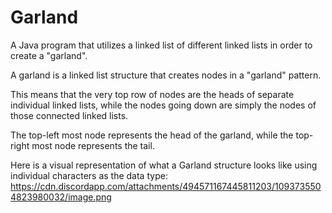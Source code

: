 # Garland
A Java program that utilizes a linked list of different linked lists in order to create a "garland".

A garland is a linked list structure that creates nodes in a "garland" pattern. 

This means that the very top row of nodes are the heads of separate individual linked lists, while the nodes going down are simply the nodes of those connected linked lists.

The top-left most node represents the head of the garland, while the top-right most node represents the tail.

Here is a visual representation of what a Garland structure looks like using individual characters as the data type: https://cdn.discordapp.com/attachments/494571167445811203/1093735504823980032/image.png
